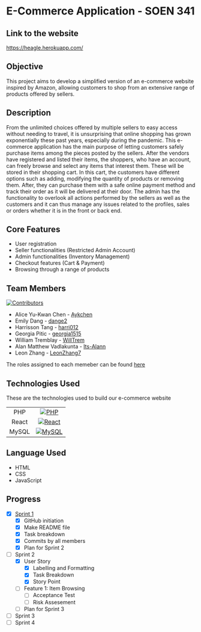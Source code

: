 # E-Commerce Application - SOEN 341
## Link to the website
https://heagle.herokuapp.com/

## Objective
This project aims to develop a simplified version of an e-commerce website inspired by Amazon, allowing customers to shop from an extensive range of products offered by sellers.

## Description
From the unlimited choices offered by multiple sellers to easy access without needing to travel, it is unsurprising that online shopping has grown exponentially these past years, especially during the pandemic. This e-commerce application has the main purpose of letting customers safely purchase items among the pieces posted by the sellers. After the vendors have registered and listed their items, the shoppers, who have an account, can freely browse and select any items that interest them. These will be stored in their shopping cart. In this cart, the customers have different options such as adding, modifying the quantity of products or removing them. After, they can purchase them with a safe online payment method and track their order as it will be delivered at their door. The admin has the functionality to overlook all actions performed by the sellers as well as the customers and it can thus manage any issues related to the profiles, sales or orders whether it is in the front or back end. 

## Core Features
-	User registration 
-	Seller functionalities (Restricted Admin Account)
-	Admin functionalities (Inventory Management)
-	Checkout features (Cart & Payment)
-	Browsing through a range of products  

## Team Members
[![Contributors][contributors-shield]][contributors-url]
- Alice Yu-Kwan Chen - [Aykchen](https://github.com/Aykchen)
- Emily Dang - [dange2](https://github.com/dange2)
- Harrisson Tang - [harri012](https://github.com/harri012)
- Georgia Pitic - [georgia1515](https://github.com/georgia1515)
- William Tremblay - [WillTrem](https://github.com/WillTrem)
- Alan Matthew Vadlakunta - [Its-Alann](https://github.com/Its-Alann)
- Leon Zhang - [LeonZhang7](https://github.com/LeonZhang7)

The roles assigned to each memeber can be found [here](https://github.com/Its-Alann/groupD-soen341project2022/wiki/Task-Breakdown)

## Technologies Used
These are the technologies used to build our e-commerce website

|       |                                                  |
| :---: | :----------------------------------------------: |
|  PHP  |    [![PHP][php-shield]](https://www.php.net/)    |
| React |  [![React][react-shield]](https://reactjs.org/)  |
| MySQL | [![MySQL][mysql-shield]](https://www.mysql.com/) |

## Language Used
- HTML
- CSS
- JavaScript

## Progress
- [x] [Sprint 1](https://moodle.concordia.ca/moodle/pluginfile.php/5314863/mod_assign/introattachment/0/SOEN%20341%20Project%20Description%20and%20Sprint%201.docx?forcedownload=1)
  - [x] GitHub initiation
  - [x] Make README file
  - [x] Task breakdown
  - [x] Commits by all members
  - [x] Plan for Sprint 2

- [ ] Sprint 2
  - [x] User Story 
    - [x] Labelling and Formatting
    - [x] Task Breakdown
    - [x] Story Point 
  - [ ] Feature 1: Item Browsing
    - [ ] Acceptance Test
    - [ ] Risk Assesement  
  - [ ] Plan for Sprint 3

- [ ] Sprint 3
- [ ] Sprint 4

<!-- Links for buttons -->
[contributors-shield]: https://img.shields.io/github/contributors/Its-Alann/groupD-soen341project2022.svg?style=for-the-badge
[contributors-url]: https://github.com/Its-Alann/groupD-soen341project2022/graphs/contributors
[php-shield]: https://img.shields.io/badge/PHP-777BB4?style=for-the-badge&logo=php&logoColor=white
[react-shield]: https://img.shields.io/badge/React-20232A?style=for-the-badge&logo=react&logoColor=61DAFB
[mysql-shield]: https://img.shields.io/badge/MySQL-005C84?style=for-the-badge&logo=mysql&logoColor=white
